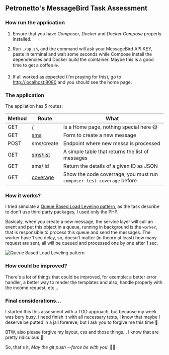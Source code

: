 ## Petronetto's MessageBird Task Assessment

### How run the application

1. Ensure that you have *Composer*, *Docker* and *Docker Compose* properly installed.

2. Run `./up.sh`, and the command will ask your MessageBird API KEY, paste in terminal and wait some seconds while Compose install the dependencies and Docker build the cointainer. Maybe this is a good time to get a coffee ☕️.

3. If all worked as expected (I'm praying for this), go to [http://localhost:8080](http://localhost:8080) and you should see the home page.

### The application

The appliation has 5 routes:

| Method | Route      | What                                                                                                  |
|--------|------------|-------------------------------------------------------------------------------------------------------|
| GET    | [/](http://localhost:8080/)                | Is a Home page, nothing special here 😅                               |
| GET    | [sms](http://localhost:8080/sms)           | Form to create a new message                                          |
| POST   | sms/create                                 | Endpoint where new messa is processed                                 |
| GET    | [sms/list](http://localhost:8080/sms/list) | A simple table that returns the list of messages                      |
| GET    | sms/:id                                    | Return the details of a given ID as JSON                              |
| GET    | [coverage](http://localhost:8080/coverage) | Show the code coverrage, you must run `composer test-coverage` before |


### How it works?

I tried simulate a [Queue Based Load Leveling pattern](https://docs.microsoft.com/en-us/azure/architecture/patterns/queue-based-load-leveling), as the task describe to don't use third party packages, I used only the PHP.

Basicaly, when you create a new message, the service layer will call an event and put this object in a queue, running in background is the `worker`, that is responsible to process this queue and send the messages. The worker have 1 sec delay, so, doesn't matter (in theory at least) how many request are sent, all will be queued and processed one by one after 1 sec.

![Queue Based Load Leveling pattern](https://docs.microsoft.com/en-us/azure/architecture/patterns/_images/queue-based-load-leveling-worker-role.png)


### How could be improved?

There's a lot of things that could be improved, for exemple: a better error handler, a better way to render the templates and also, handle properly with the income request, etc...

### Final considerations...

I started this this assesment with a TDD approach, but because my week was bery busy, I need finish it with all necessary tests, I know that maybe I deserve be putted in a jail forereve, but I ask you to forgive me this time 😬

BTW, also please forgive my layout, css and those things... I know that are pretty ridiculous 💩

So, that's it, *May the git push --force be with you*! 🖖🏻